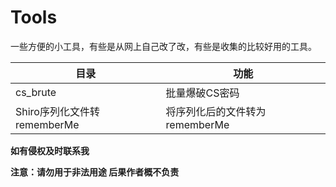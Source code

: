 # Tools
一些方便的小工具，有些是从网上自己改了改，有些是收集的比较好用的工具。

| 目录                        | 功能                           |
| --------------------------- | ------------------------------ |
| cs_brute                    | 批量爆破CS密码                 |
| Shiro序列化文件转rememberMe | 将序列化后的文件转为rememberMe |

**如有侵权及时联系我**

**注意：请勿用于非法用途 后果作者概不负责**

